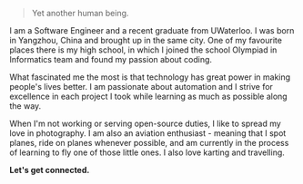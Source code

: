 

> Yet another human being.


I am a Software Engineer and a recent graduate from UWaterloo. I was born in Yangzhou, China and brought up in the same city. One of my favourite places there is my high school, in which I joined the school Olympiad in Informatics team and found my passion about coding.

What fascinated me the most is that technology has great power in making people's lives better. I am passionate about automation and I strive for excellence in each project I took while learning as much as possible along the way.

When I'm not working or serving open-source duties, I like to spread my love in photography. I am also an aviation enthusiast - meaning that I spot planes, ride on planes whenever possible, and am currently in the process of learning to fly one of those little ones. I also love karting and travelling.

**Let's get connected.**
